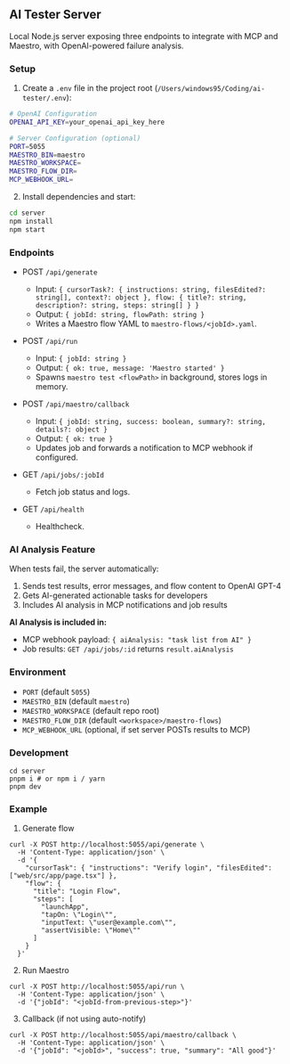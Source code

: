 ## AI Tester Server

Local Node.js server exposing three endpoints to integrate with MCP and Maestro, with OpenAI-powered failure analysis.

### Setup

1. Create a `.env` file in the project root (`/Users/windows95/Coding/ai-tester/.env`):

```bash
# OpenAI Configuration
OPENAI_API_KEY=your_openai_api_key_here

# Server Configuration (optional)
PORT=5055
MAESTRO_BIN=maestro
MAESTRO_WORKSPACE=
MAESTRO_FLOW_DIR=
MCP_WEBHOOK_URL=
```

2. Install dependencies and start:

```bash
cd server
npm install
npm start
```

### Endpoints

- POST `/api/generate`
  - Input: `{ cursorTask?: { instructions: string, filesEdited?: string[], context?: object }, flow: { title?: string, description?: string, steps: string[] } }`
  - Output: `{ jobId: string, flowPath: string }`
  - Writes a Maestro flow YAML to `maestro-flows/<jobId>.yaml`.

- POST `/api/run`
  - Input: `{ jobId: string }`
  - Output: `{ ok: true, message: 'Maestro started' }`
  - Spawns `maestro test <flowPath>` in background, stores logs in memory.

- POST `/api/maestro/callback`
  - Input: `{ jobId: string, success: boolean, summary?: string, details?: object }`
  - Output: `{ ok: true }`
  - Updates job and forwards a notification to MCP webhook if configured.

- GET `/api/jobs/:jobId`
  - Fetch job status and logs.

- GET `/api/health`
  - Healthcheck.

### AI Analysis Feature

When tests fail, the server automatically:
1. Sends test results, error messages, and flow content to OpenAI GPT-4
2. Gets AI-generated actionable tasks for developers
3. Includes AI analysis in MCP notifications and job results

**AI Analysis is included in:**
- MCP webhook payload: `{ aiAnalysis: "task list from AI" }`
- Job results: `GET /api/jobs/:id` returns `result.aiAnalysis`

### Environment

- `PORT` (default `5055`)
- `MAESTRO_BIN` (default `maestro`)
- `MAESTRO_WORKSPACE` (default repo root)
- `MAESTRO_FLOW_DIR` (default `<workspace>/maestro-flows`)
- `MCP_WEBHOOK_URL` (optional, if set server POSTs results to MCP)

### Development

```
cd server
pnpm i # or npm i / yarn
pnpm dev
```

### Example

1) Generate flow

```
curl -X POST http://localhost:5055/api/generate \
  -H 'Content-Type: application/json' \
  -d '{
    "cursorTask": { "instructions": "Verify login", "filesEdited": ["web/src/app/page.tsx"] },
    "flow": {
      "title": "Login Flow",
      "steps": [
        "launchApp",
        "tapOn: \"Login\"",
        "inputText: \"user@example.com\"",
        "assertVisible: \"Home\""
      ]
    }
  }'
```

2) Run Maestro

```
curl -X POST http://localhost:5055/api/run \
  -H 'Content-Type: application/json' \
  -d '{"jobId": "<jobId-from-previous-step>"}'
```

3) Callback (if not using auto-notify)

```
curl -X POST http://localhost:5055/api/maestro/callback \
  -H 'Content-Type: application/json' \
  -d '{"jobId": "<jobId>", "success": true, "summary": "All good"}'
```

